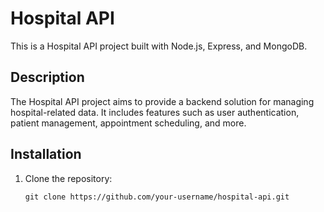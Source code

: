# Hospital API

This is a Hospital API project built with Node.js, Express, and MongoDB.

## Description

The Hospital API project aims to provide a backend solution for managing hospital-related data. It includes features such as user authentication, patient management, appointment scheduling, and more.

## Installation

1. Clone the repository:

   ```shell
   git clone https://github.com/your-username/hospital-api.git
